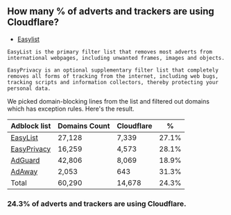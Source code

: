 ## How many % of adverts and trackers are using Cloudflare?


- [Easylist](https://web.archive.org/web/20210516110248/https://easylist.to/)
```
EasyList is the primary filter list that removes most adverts from international webpages, including unwanted frames, images and objects.

EasyPrivacy is an optional supplementary filter list that completely removes all forms of tracking from the internet, including web bugs, tracking scripts and information collectors, thereby protecting your personal data.
```


We picked domain-blocking lines from the list and filtered out domains which has exception rules.
Here's the result.


| Adblock list | Domains Count | Cloudflare | % |
| --- | --- | --- | --- |
| [EasyList](https://easylist.to/easylist/easylist.txt) | 27,128 | 7,339 | 27.1% |
| [EasyPrivacy](https://easylist.to/easylist/easyprivacy.txt) | 16,259 | 4,573 | 28.1% |
| [AdGuard](https://adguardteam.github.io/AdGuardSDNSFilter/Filters/filter.txt) | 42,806 | 8,069 | 18.9% |
| [AdAway](https://raw.githubusercontent.com/AdAway/adaway.github.io/master/hosts.txt) | 2,053 | 643 | 31.3% |
| Total | 60,290 | 14,678 | 24.3% |


### 24.3% of adverts and trackers are using Cloudflare.